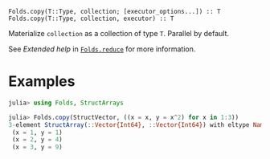     Folds.copy(T::Type, collection; [executor_options...]) :: T
    Folds.copy(T::Type, collection, executor) :: T

Materialize `collection` as a collection of type `T`. Parallel by default.

See _Extended help_ in [`Folds.reduce`](@ref) for more information.

# Examples

```JULIA
julia> using Folds, StructArrays

julia> Folds.copy(StructVector, ((x = x, y = x^2) for x in 1:3))
3-element StructArray(::Vector{Int64}, ::Vector{Int64}) with eltype NamedTuple{(:x, :y), Tuple{Int64, Int64}}:
 (x = 1, y = 1)
 (x = 2, y = 4)
 (x = 3, y = 9)
```
